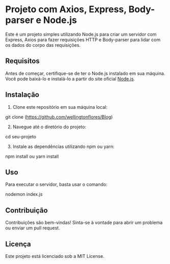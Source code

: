 # Projeto com Axios, Express, Body-parser e Node.js

Este é um projeto simples utilizando Node.js para criar um servidor com Express, Axios para fazer requisições HTTP e Body-parser para lidar com os dados do corpo das requisições.

## Requisitos

Antes de começar, certifique-se de ter o Node.js instalado em sua máquina. Você pode baixá-lo e instalá-lo a partir do site oficial [Node.js](https://nodejs.org/).

## Instalação

1. Clone este repositório em sua máquina local:

git clone (https://github.com/wellingtonflores/Blog)

2. Navegue até o diretório do projeto:

cd seu-projeto

3. Instale as dependências utilizando npm ou yarn:

npm install
 ou
yarn install

## Uso
Para executar o servidor, basta usar o comando:

nodemon index.js

## Contribuição
Contribuições são bem-vindas! Sinta-se à vontade para abrir um problema ou enviar um pull request.

## Licença
Este projeto está licenciado sob a MIT License.
